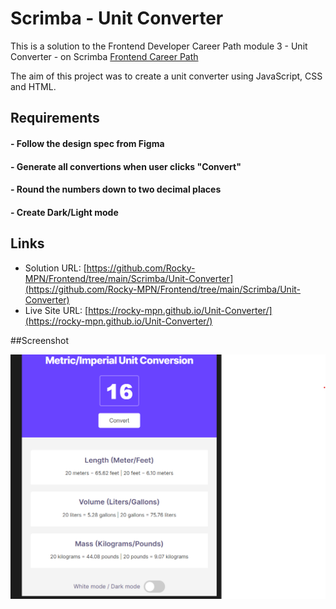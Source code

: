 # Scrimba - Unit Converter

This is a solution to the Frontend Developer Career Path module 3 - Unit Converter - on Scrimba [Frontend Career Path](https://scrimba.com/learn/frontend)


The aim of this project was to create a unit converter using JavaScript, CSS and HTML.
## Requirements
#### - Follow the design spec from Figma
#### - Generate all convertions when user clicks "Convert"
#### - Round the numbers down to two decimal places
#### - Create Dark/Light mode


## Links

- Solution URL: [https://github.com/Rocky-MPN/Frontend/tree/main/Scrimba/Unit-Converter](https://github.com/Rocky-MPN/Frontend/tree/main/Scrimba/Unit-Converter)
- Live Site URL: [https://rocky-mpn.github.io/Unit-Converter/](https://rocky-mpn.github.io/Unit-Converter/)



##Screenshot

![Images/Screenshot.png](Images/screenshot.png)


